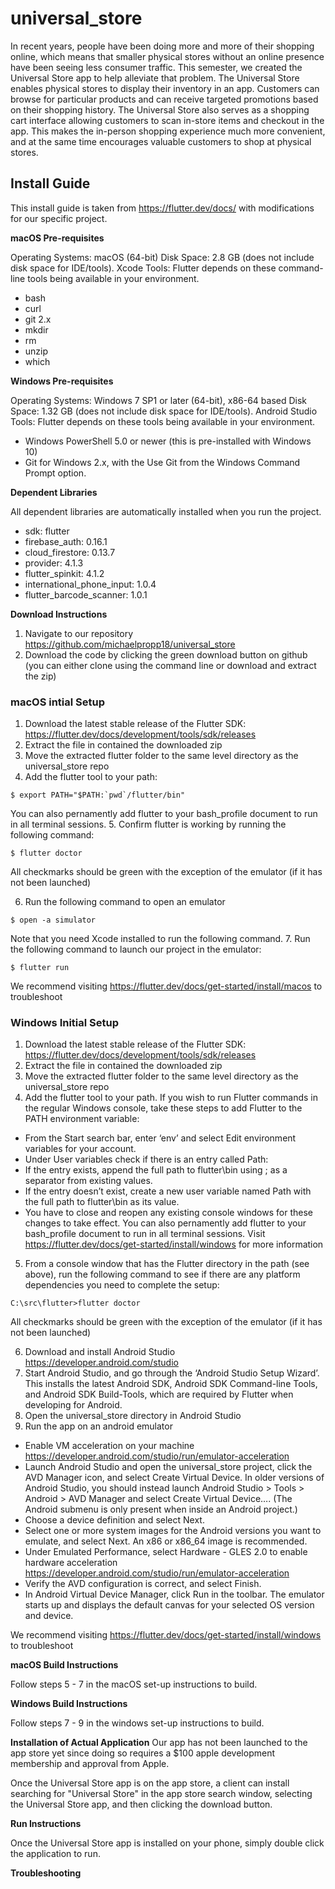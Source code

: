# universal_store

In recent years, people have been doing more and more of their shopping online, which means that smaller physical stores without an online presence have been seeing less consumer traffic. This semester, we created the Universal Store app to help alleviate that problem. The Universal Store enables physical stores to display their inventory in an app. Customers can browse for particular products and can receive targeted promotions based on their shopping history. The Universal Store also serves as a shopping cart interface allowing customers to scan in-store items and checkout in the app. This makes the in-person shopping experience much more convenient, and at the same time encourages valuable customers to shop at physical stores.

## Install Guide

This install guide is taken from https://flutter.dev/docs/ with modifications for our specific project.

**macOS Pre-requisites**

Operating Systems: macOS (64-bit)
Disk Space: 2.8 GB (does not include disk space for IDE/tools).
Xcode
Tools: Flutter depends on these command-line tools being available in your environment.
- bash
- curl
- git 2.x
- mkdir
- rm
- unzip
- which

**Windows Pre-requisites**

Operating Systems: Windows 7 SP1 or later (64-bit), x86-64 based
Disk Space: 1.32 GB (does not include disk space for IDE/tools).
Android Studio
Tools: Flutter depends on these tools being available in your environment.
- Windows PowerShell 5.0 or newer (this is pre-installed with Windows 10)
- Git for Windows 2.x, with the Use Git from the Windows Command Prompt option.


**Dependent Libraries**

All dependent libraries are automatically installed when you run the project. 
- sdk: flutter
- firebase_auth: 0.16.1
- cloud_firestore: 0.13.7
- provider: 4.1.3
- flutter_spinkit: 4.1.2
- international_phone_input: 1.0.4
- flutter_barcode_scanner: 1.0.1

**Download Instructions**

1. Navigate to our repository https://github.com/michaelpropp18/universal_store
2. Download the code by clicking the green download button on github (you can either clone using the command line or download and extract the zip)

### macOS intial Setup

1. Download the latest stable release of the Flutter SDK: https://flutter.dev/docs/development/tools/sdk/releases
2. Extract the file in contained the downloaded zip
3. Move the extracted flutter folder to the same level directory as the universal_store repo
4. Add the flutter tool to your path:
```
$ export PATH="$PATH:`pwd`/flutter/bin"
```
You can also pernamently add flutter to your bash_profile document to run in all terminal sessions. 
5. Confirm flutter is working by running the following command:
```
$ flutter doctor
```
All checkmarks should be green with the exception of the emulator (if it has not been launched)

6. Run the following command to open an emulator
```
$ open -a simulator
```
Note that you need Xcode installed to run the following command.
7. Run the following command to launch our project in the emulator:
```
$ flutter run
```
We recommend visiting https://flutter.dev/docs/get-started/install/macos to troubleshoot



### Windows Initial Setup

1. Download the latest stable release of the Flutter SDK: https://flutter.dev/docs/development/tools/sdk/releases
2. Extract the file in contained the downloaded zip
3. Move the extracted flutter folder to the same level directory as the universal_store repo
4. Add the flutter tool to your path. If you wish to run Flutter commands in the regular Windows console, take these steps to add Flutter to the PATH environment variable:

- From the Start search bar, enter ‘env’ and select Edit environment variables for your account.
- Under User variables check if there is an entry called Path:
- If the entry exists, append the full path to flutter\bin using ; as a separator from existing values.
- If the entry doesn’t exist, create a new user variable named Path with the full path to flutter\bin as its value.
- You have to close and reopen any existing console windows for these changes to take effect.
You can also pernamently add flutter to your bash_profile document to run in all terminal sessions. Visit https://flutter.dev/docs/get-started/install/windows for more information
5. From a console window that has the Flutter directory in the path (see above), run the following command to see if there are any platform dependencies you need to complete the setup:
```
C:\src\flutter>flutter doctor
```
All checkmarks should be green with the exception of the emulator (if it has not been launched)

6. Download and install Android Studio https://developer.android.com/studio
7. Start Android Studio, and go through the ‘Android Studio Setup Wizard’. This installs the latest Android SDK, Android SDK Command-line Tools, and Android SDK Build-Tools, which are required by Flutter when developing for Android.
8. Open the universal_store directory in Android Studio
9. Run the app on an android emulator
- Enable VM acceleration on your machine https://developer.android.com/studio/run/emulator-acceleration
- Launch Android Studio and open the universal_store project, click the AVD Manager icon, and select Create Virtual Device. In older versions of Android Studio, you should instead launch Android Studio > Tools > Android > AVD Manager and select Create Virtual Device…. (The Android submenu is only present when inside an Android project.)
- Choose a device definition and select Next.
- Select one or more system images for the Android versions you want to emulate, and select Next. An x86 or x86_64 image is recommended.
- Under Emulated Performance, select Hardware - GLES 2.0 to enable hardware acceleration https://developer.android.com/studio/run/emulator-acceleration
- Verify the AVD configuration is correct, and select Finish.
- In Android Virtual Device Manager, click Run in the toolbar. The emulator starts up and displays the default canvas for your selected OS version and device.

We recommend visiting https://flutter.dev/docs/get-started/install/windows to troubleshoot

**macOS Build Instructions**

Follow steps 5 - 7 in the macOS set-up instructions to build.

**Windows Build Instructions**

Follow steps 7 - 9 in the windows set-up instructions to build. 

**Installation of Actual Application**
Our app has not been launched to the app store yet since doing so requires a $100 apple development membership and approval from Apple. 

Once the Universal Store app is on the app store, a client can install searching for "Universal Store" in the app store search window, selecting the Universal Store app, and then clicking the download button. 

**Run Instructions**

Once the Universal Store app is installed on your phone, simply double click the application to run. 

**Troubleshooting**




